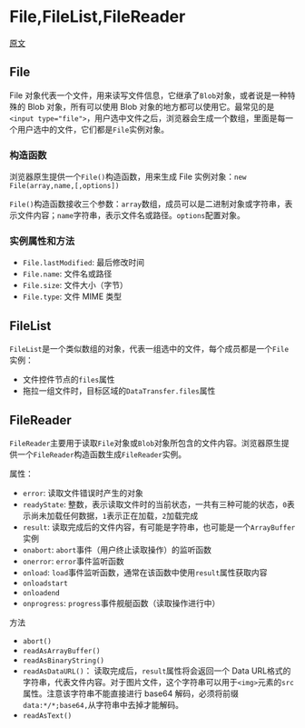 # File,FileList,FileReader

[原文](https://wangdoc.com/javascript/bom/file.html)

## File

File 对象代表一个文件，用来读写文件信息，它继承了`Blob`对象，或者说是一种特殊的 Blob 对象，所有可以使用 Blob 对象的地方都可以使用它。最常见的是`<input type="file">`，用户选中文件之后，浏览器会生成一个数组，里面是每一个用户选中的文件，它们都是`File`实例对象。

### 构造函数

浏览器原生提供一个`File()`构造函数，用来生成 File 实例对象：`new File(array,name,[,options])`

`File()`构造函数接收三个参数：`array`数组，成员可以是二进制对象或字符串，表示文件内容；`name`字符串，表示文件名或路径。`options`配置对象。

### 实例属性和方法

- `File.lastModified`: 最后修改时间
- `File.name`: 文件名或路径
- `File.size`: 文件大小（字节）
- `File.type`: 文件 MIME 类型

## FileList

`FileList`是一个类似数组的对象，代表一组选中的文件，每个成员都是一个`File`实例：
- 文件控件节点的`files`属性
- 拖拉一组文件时，目标区域的`DataTransfer.files`属性

## FileReader

`FileReader`主要用于读取`File`对象或`Blob`对象所包含的文件内容。浏览器原生提供一个`FileReader`构造函数生成`FileReader`实例。

属性：

- `error`: 读取文件错误时产生的对象
- `readyState`: 整数，表示读取文件时的当前状态，一共有三种可能的状态，`0`表示尚未加载任何数据，`1`表示正在加载，`2`加载完成
- `result`: 读取完成后的文件内容，有可能是字符串，也可能是一个`ArrayBuffer`实例
- `onabort`: `abort`事件（用户终止读取操作）的监听函数
- `onerror`: `error`事件监听函数
- `onload`: `load`事件监听函数，通常在该函数中使用`result`属性获取内容
- `onloadstart`
- `onloadend`
- `onprogress`: `progress`事件舰艇函数（读取操作进行中）

方法

- `abort()`
- `readAsArrayBuffer()`
- `readAsBinaryString()`
- `readAsDataURL()`： 读取完成后，`result`属性将会返回一个 Data URL格式的字符串，代表文件内容。对于图片文件，这个字符串可以用于`<img>`元素的`src`属性。注意该字符串不能直接进行 base64 解码，必须将前缀`data:*/*;base64,`从字符串中去掉才能解码。
- `readAsText()`